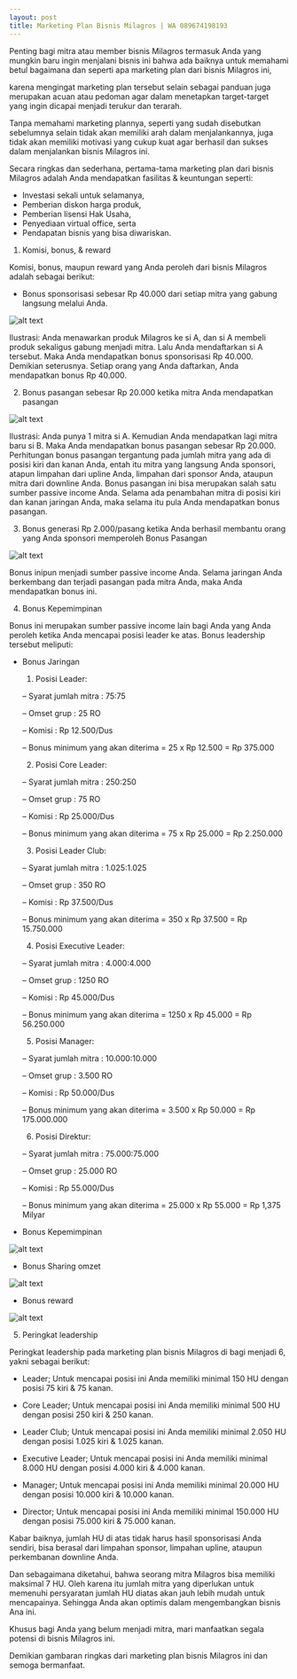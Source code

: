 ```yaml
---
layout: post
title: Marketing Plan Bisnis Milagros | WA 089674198193
---
```


Penting bagi mitra atau member bisnis Milagros termasuk Anda yang mungkin baru ingin menjalani bisnis ini bahwa ada baiknya untuk memahami betul bagaimana dan seperti apa marketing plan dari bisnis Milagros ini, 

karena mengingat marketing plan tersebut selain sebagai panduan juga merupakan acuan atau pedoman agar dalam menetapkan target-target yang ingin dicapai menjadi terukur dan terarah.

Tanpa memahami marketing plannya, seperti yang sudah disebutkan sebelumnya selain tidak akan memiliki arah dalam menjalankannya, juga tidak akan memiliki motivasi yang cukup kuat agar berhasil dan sukses dalam menjalankan bisnis Milagros ini.

Secara ringkas dan sederhana, pertama-tama marketing plan dari bisnis Milagros adalah Anda mendapatkan fasilitas & keuntungan seperti:

- Investasi sekali untuk selamanya, 
- Pemberian diskon harga produk, 
- Pemberian lisensi Hak Usaha, 
- Penyediaan virtual office, serta 
- Pendapatan bisnis yang bisa diwariskan.

1. Komisi, bonus, & reward

Komisi, bonus, maupun reward yang Anda peroleh dari bisnis Milagros adalah sebagai berikut:
- Bonus sponsorisasi sebesar Rp 40.000 dari setiap mitra yang gabung langsung melalui Anda.

![alt text](https://milagros.langsungaction.com/wp-content/uploads/2018/03/bonus-sponsor2.jpg "bonus-sponsor2")

Ilustrasi:
Anda menawarkan produk Milagros ke si A, dan si A membeli produk sekaligus gabung menjadi mitra. Lalu Anda mendaftarkan si A tersebut. Maka Anda mendapatkan bonus sponsorisasi Rp 40.000. Demikian seterusnya. Setiap orang yang Anda daftarkan, Anda mendapatkan bonus Rp 40.000.

2. Bonus pasangan sebesar Rp 20.000 ketika mitra Anda mendapatkan pasangan

![alt text](https://milagros.langsungaction.com/wp-content/uploads/2018/03/bonus-pasangan2.jpg "bonus-pasangan2")

Ilustrasi:
Anda punya 1 mitra si A. Kemudian Anda mendapatkan lagi mitra baru si B. Maka Anda mendapatkan bonus pasangan sebesar Rp 20.000.
Perhitungan bonus pasangan tergantung pada jumlah mitra yang ada di posisi kiri dan kanan Anda, entah itu mitra yang langsung Anda sponsori, atapun limpahan dari upline Anda, limpahan dari sponsor Anda, ataupun mitra dari downline Anda.
Bonus pasangan ini bisa merupakan salah satu sumber passive income Anda. Selama ada penambahan mitra di posisi kiri dan kanan jaringan Anda, maka selama itu pula Anda mendapatkan bonus pasangan.

3. Bonus generasi Rp 2.000/pasang ketika Anda berhasil membantu orang yang Anda sponsori memperoleh Bonus Pasangan

![alt text](https://milagros.langsungaction.com/wp-content/uploads/2018/03/bonus-generasi2.jpg "bonus-generasi")

Bonus inipun menjadi sumber passive income Anda. Selama jaringan Anda berkembang dan terjadi pasangan pada mitra Anda, maka Anda mendapatkan bonus ini.

4. Bonus Kepemimpinan

Bonus ini merupakan sumber passive income lain bagi Anda yang Anda peroleh ketika Anda mencapai posisi leader ke atas. Bonus leadership tersebut meliputi:

- Bonus Jaringan

  1. Posisi Leader:
  
  – Syarat jumlah mitra : 75:75
  
  – Omset grup : 25 RO
  
  – Komisi : Rp 12.500/Dus
  
  – Bonus minimum yang akan diterima = 25 x Rp 12.500 = Rp 375.000
  
  2. Posisi Core Leader:
  
  – Syarat jumlah mitra : 250:250
  
  – Omset grup : 75 RO
  
  – Komisi : Rp 25.000/Dus
  
  – Bonus minimum yang akan diterima = 75 x Rp 25.000 = Rp 2.250.000
  
  3. Posisi Leader Club:
  
  – Syarat jumlah mitra : 1.025:1.025
  
  – Omset grup : 350 RO
  
  – Komisi : Rp 37.500/Dus
  
  – Bonus minimum yang akan diterima = 350 x Rp 37.500 = Rp 15.750.000
  
  4. Posisi Executive Leader:
  
  – Syarat jumlah mitra : 4.000:4.000
  
  – Omset grup : 1250 RO
  
  – Komisi : Rp 45.000/Dus
  
  – Bonus minimum yang akan diterima = 1250 x Rp 45.000 = Rp 56.250.000
  
  5. Posisi Manager:
  
  – Syarat jumlah mitra : 10.000:10.000
  
  – Omset grup : 3.500 RO
  
  – Komisi : Rp 50.000/Dus
  
  – Bonus minimum yang akan diterima = 3.500 x Rp 50.000 = Rp 175.000.000
  
  6. Posisi Direktur:
  
  – Syarat jumlah mitra : 75.000:75.000
  
  – Omset grup : 25.000 RO
  
  – Komisi : Rp 55.000/Dus
  
  – Bonus minimum yang akan diterima = 25.000 x Rp 55.000 = Rp 1,375 Milyar
  
- Bonus Kepemimpinan

![alt text](https://milagros.langsungaction.com/wp-content/uploads/2018/03/bonus-kepemimpinan.jpg "bonus-kepemimpinan")

- Bonus Sharing omzet

![alt text](https://milagros.langsungaction.com/wp-content/uploads/2018/03/bonus-sharing-omzet.jpg "bonus-sharing-omzet")

- Bonus reward

![alt text](https://milagros.langsungaction.com/wp-content/uploads/2018/03/bonus-reward.jpg "bonus-reward")

5. Peringkat leadership

Peringkat leadership pada marketing plan bisnis Milagros di bagi menjadi 6, yakni sebagai berikut:

- Leader; Untuk mencapai posisi ini Anda memiliki minimal 150 HU dengan posisi 75 kiri & 75 kanan.

- Core Leader; Untuk mencapai posisi ini Anda memiliki minimal 500 HU dengan posisi 250 kiri & 250 kanan.

- Leader Club; Untuk mencapai posisi ini Anda memiliki minimal 2.050 HU dengan posisi 1.025 kiri & 1.025 kanan.

- Executive Leader; Untuk mencapai posisi ini Anda memiliki minimal 8.000 HU dengan posisi 4.000 kiri & 4.000 kanan.

- Manager; Untuk mencapai posisi ini Anda memiliki minimal 20.000 HU dengan posisi 10.000 kiri & 10.000 kanan.

- Director; Untuk mencapai posisi ini Anda memiliki minimal 150.000 HU dengan posisi 75.000 kiri & 75.000 kanan.

Kabar baiknya, jumlah HU di atas tidak harus hasil sponsorisasi Anda sendiri, bisa berasal dari limpahan sponsor, limpahan upline, ataupun perkembanan downline Anda.

Dan sebagaimana diketahui, bahwa seorang mitra Milagros bisa memiliki maksimal 7 HU. Oleh karena itu jumlah mitra yang diperlukan untuk memenuhi persyaratan jumlah HU diatas akan jauh lebih mudah untuk mencapainya. Sehingga Anda akan optimis dalam mengembangkan bisnis Ana ini.

Khusus bagi Anda yang belum menjadi mitra, mari manfaatkan segala potensi di bisnis Milagros ini.

Demikian gambaran ringkas dari marketing plan bisnis Milagros ini dan semoga bermanfaat.
